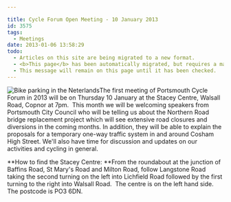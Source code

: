 ```yaml
---

title: Cycle Forum Open Meeting - 10 January 2013
id: 3575
tags:
  - Meetings
date: 2013-01-06 13:58:29
todo:
  - Articles on this site are being migrated to a new format.
  - <b>This page</b> has been automatically migrated, but requires a manual check-&amp;-tune to ensure the format and links all work as expected.
  - This message will remain on this page until it has been checked.
---
```


![Bike parking in the Neterlands](http://www.hembrowcyclingholidays.com/dscf4508.jpg "Bike parking in the Neterlands")The first meeting of Portsmouth Cycle Forum in 2013 will be on Thursday 10 January at the Stacey Centre, Walsall Road, Copnor at 7pm.  This month we will be welcoming speakers from Portsmouth City Council who will be telling us about the Northern Road bridge replacement project which will see extensive road closures and diversions in the coming months. In addition, they will be able to explain the proposals for a temporary one-way traffic system in and around Cosham High Street. We'll also have time for discussion and updates on our activities and cycling in general.

**How to find the Stacey Centre: **From the roundabout at the junction of Baffins Road, St Mary's Road and Milton Road, follow Langstone Road taking the second turning on the left into Lichfield Road followed by the first turning to the right into Walsall Road.  The centre is on the left hand side. The postcode is PO3 6DN.